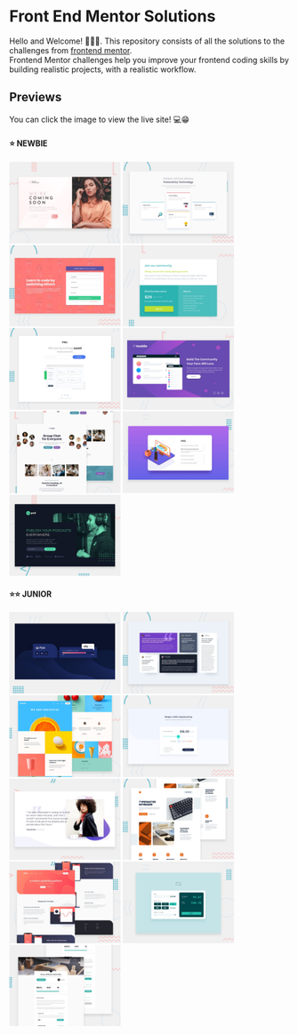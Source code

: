# Front End Mentor Solutions

Hello and Welcome! 👋👋👋. This repository consists of all the solutions to the challenges from [frontend mentor](frontendmentor.io). <br> 
Frontend Mentor challenges help you improve your frontend coding skills by building realistic projects, with a realistic workflow. 

## Previews

You can click the image to view the live site! 💻😁 

#### ⭐️ NEWBIE

[<img src="./coming-soon-page/design/desktop-preview.jpg" alt="preview" width="200"/>](https://vigorous-sammet-32ae20.netlify.app)
[<img src="./four-card-feature/design/desktop-preview.jpg" alt="preview" width="200"/>](https://keen-hopper-546d33.netlify.app/)
[<img src="./signup-form/design/desktop-preview.jpg" alt="preview" width="200"/>](https://nifty-swirles-883837.netlify.app/)
[<img src="./grid-price-component/design/desktop-preview.jpg" alt="preview" width="200"/>](https://sleepy-kirch-e67a81.netlify.app/)
[<img src="./ping-coming-soon-page/design/desktop-preview.jpg" alt="preview" width="200"/>](https://modest-mclean-0ba8cf.netlify.app/)
[<img src="./huddle-landing-page/design/desktop-preview.jpg" alt="preview" width="200"/>](https://sad-carson-cad135.netlify.app/)
[<img src="./meet-landing-page/assets/preview.jpg" alt="preview" width="200"/>](https://pensive-volhard-d9ff60.netlify.app/)
[<img src="./faq-accordion/design/desktop-preview.jpg" alt="preview" width="200"/>](https://zen-kowalevski-eefc95.netlify.app/)
[<img src="./pod-landing-page/assets/preview.jpg" alt="preview" width="200"/>](https://gallant-ritchie-25fab9.netlify.app/)

#### ⭐️⭐️ JUNIOR

[<img src="./Junior/fylo-data-storage/design/desktop-preview.jpg" alt="preview" width="200"/>](https://thirsty-hawking-44d7de.netlify.app/)
[<img src="./Junior/testimonial-grid-section/design/desktop-preview.jpg" alt="preview" width="200"/>](https://sharp-albattani-708b32.netlify.app/)
[<img src="./Junior/sunnyside-landing-page/design/desktop-preview.jpg" alt="preview" width="200"/>](https://nervous-nightingale-455d64.netlify.app/)
[<img src="./Junior/interactive-slider/design/desktop-preview.jpg" alt="preview" width="200"/>](https://jovial-lamport-483155.netlify.app/)
[<img src="./Junior/testimonials-slider/design/desktop-preview.jpg" alt="preview" width="200"/>](https://gallant-booth-41163f.netlify.app/)
[<img src="./Junior/typemaster-landing-page/assets/preview.jpg" alt="preview" width="200"/>](https://keen-hodgkin-0f1548.netlify.app/)
[<img src="./Junior/blogr-landing-page/design/desktop-preview.jpg" alt="preview" width="200"/>](https://mystifying-benz-ac6c83.netlify.app/)
[<img src="./Junior/tip-calculator-react/design/desktop-preview.jpg" alt="preview" width="200"/>](https://wonderful-newton-523645.netlify.app/)
[<img src="./Junior/crowdfunding-page-react/design/desktop-preview.jpg" alt="preview" width="200"/>](https://friendly-villani-81a354.netlify.app/)







